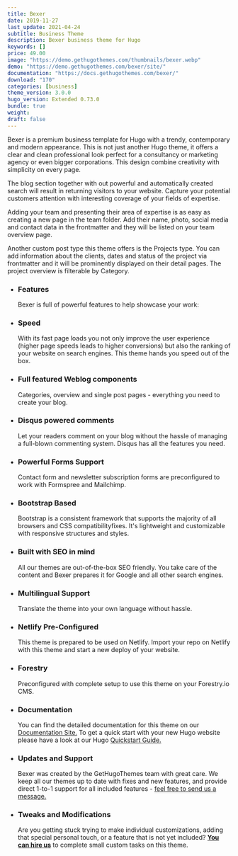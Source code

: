 ```yaml
---
title: Bexer
date: 2019-11-27
last_update: 2021-04-24
subtitle: Business Theme
description: Bexer business theme for Hugo
keywords: []
price: 49.00
image: "https://demo.gethugothemes.com/thumbnails/bexer.webp"
demo: "https://demo.gethugothemes.com/bexer/site/"
documentation: "https://docs.gethugothemes.com/bexer/"
download: "170"
categories: [business]
theme_version: 3.0.0
hugo_version: Extended 0.73.0
bundle: true
weight:
draft: false
---
```


Bexer is a premium business template for Hugo with a trendy, contemporary and modern appearance. This is not just another Hugo theme, it offers a clear and clean professional look perfect for a consultancy or marketing agency or even bigger corporations. This design combine creativity with simplicity on every page.

The blog section together with out powerful and automatically created search will result in returning visitors to your website. Capture your potential customers attention with interesting coverage of your fields of expertise.

Adding your team and presenting their area of expertise is as easy as creating a new page in the team folder. Add their name, photo, social media and contact data in the frontmatter and they will be listed on your team overview page.

Another custom post type this theme offers is the Projects type. You can add information about the clients, dates and status of the project via frontmatter and it will be prominently displayed on their detail pages. The project overview is filterable by Category.

- ### Features

  Bexer is full of powerful features to help showcase your work:

- ### Speed

  With its fast page loads you not only improve the user experience (higher page speeds leads to higher conversions) but also the ranking of your website on search engines. This theme hands you speed out of the box.

- ### Full featured Weblog components

  Categories, overview and single post pages - everything you need to create your blog.

- ### Disqus powered comments

  Let your readers comment on your blog without the hassle of managing a full-blown commenting system. Disqus has all the features you need.

- ### Powerful Forms Support

  Contact form and newsletter subscription forms are preconfigured to work with Formspree and Mailchimp.

- ### Bootstrap Based

  Bootstrap is a consistent framework that supports the majority of all browsers and CSS compatibilityfixes. It's lightweight and customizable with responsive structures and styles.

- ### Built with SEO in mind

  All our themes are out-of-the-box SEO friendly. You take care of the content and Bexer prepares it for Google and all other search engines.

- ### Multilingual Support

  Translate the theme into your own language without hassle.

- ### Netlify Pre-Configured

  This theme is prepared to be used on Netlify. Import your repo on Netlify with this theme and start a new deploy of your website.

- ### Forestry

  Preconfigured with complete setup to use this theme on your Forestry.io CMS.

- ### Documentation

  You can find the detailed documentation for this theme on our [Documentation Site.](https://docs.gethugothemes.com/) To get a quick start with your new Hugo website please have a look at our Hugo [Quickstart Guide.](https://docs.gethugothemes.com/guide/)

- ### Updates and Support

  Bexer was created by the GetHugoThemes team with great care. We keep all our themes up to date with fixes and new features, and provide direct 1-to-1 support for all included features - [feel free to send us a message.](/contact)

- ### Tweaks and Modifications

  Are you getting stuck trying to make individual customizations, adding that special personal touch, or a feature that is not yet included? **[You can hire us](/contact)** to complete small custom tasks on this theme.
